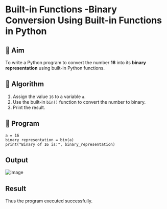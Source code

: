 # Built-in Functions -Binary Conversion Using Built-in Functions in Python

## 🎯 Aim
To write a Python program to convert the number **16** into its **binary representation** using built-in Python functions.

## 🧠 Algorithm
1. Assign the value `16` to a variable `a`.
2. Use the built-in `bin()` function to convert the number to binary.
3. Print the result.

## 🧾 Program
```
a = 16
binary_representation = bin(a)
print("Binary of 16 is:", binary_representation)

```


## Output

![image](https://github.com/user-attachments/assets/7f3a3a2d-7d63-40f8-90c6-eca8e92d63b7)

## Result
Thus the program executed successfully.
